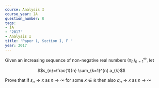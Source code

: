 ```yaml
---
course: Analysis I
course_year: IA
question_number: 0
tags:
- IA
- '2017'
- Analysis I
title: 'Paper 1, Section I, F '
year: 2017
---
```




Given an increasing sequence of non-negative real numbers $\left(a_{n}\right)_{n=1}^{\infty}$, let

$$s_{n}=\frac{1}{n} \sum_{k=1}^{n} a_{k}$$

Prove that if $s_{n} \rightarrow x$ as $n \rightarrow \infty$ for some $x \in \mathbb{R}$ then also $a_{n} \rightarrow x$ as $n \rightarrow \infty$